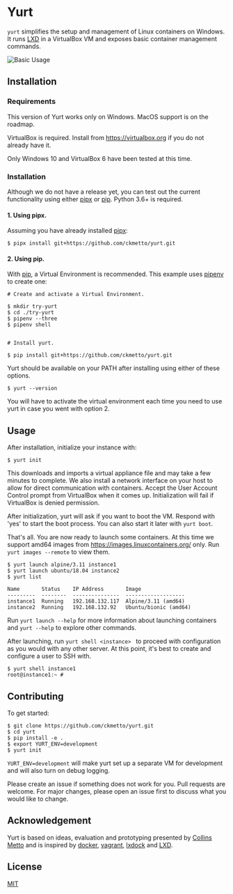 # Yurt

`yurt` simplifies the setup and management of Linux containers on Windows. It runs [LXD](https://linuxcontainers.org/lxd/introduction/) in a VirtualBox VM and exposes basic container management commands.

![Basic Usage](./docs/images/usage.gif)

## Installation
### Requirements
This version of Yurt works only on Windows. MacOS support is on the roadmap.

VirtualBox is required. Install from https://virtualbox.org if you do not already have it.

Only Windows 10 and VirtualBox 6 have been tested at this time.

### Installation

Although we do not have a release yet, you can test out the current functionality using either [pipx](https://pipxproject.github.io/pipx/installation/) or [pip](https://pip.pypa.io/en/stable/). Python 3.6+ is required.

#### 1. Using pipx.

Assuming you have already installed [pipx](https://pipxproject.github.io/pipx/installation/):
```
$ pipx install git+https://github.com/ckmetto/yurt.git
```

#### 2. Using pip.
With [pip](https://pip.pypa.io/en/stable/), a Virtual Environment is recommended. This example uses [pipenv](https://pypi.org/project/pipenv/) to create one:


```
# Create and activate a Virtual Environment.

$ mkdir try-yurt
$ cd ./try-yurt
$ pipenv --three
$ pipenv shell


# Install yurt.

$ pip install git+https://github.com/ckmetto/yurt.git
```

Yurt should be available on your PATH after installing using either of these options.
```
$ yurt --version
```
You will have to activate the virtual environment each time you need to use yurt in case you went with option 2.



## Usage
After installation, initialize your instance with:

```
$ yurt init
```
This downloads and imports a virtual appliance file and may take a few minutes to complete.
We also install a network interface on your host to allow for direct communication with containers. Accept the User Account Control prompt from VirtualBox when it comes up. Initialization will fail if VirtualBox is denied permission.


After initialization, yurt will ask if you want to boot the VM. Respond with 'yes' to start the boot process.
You can also start it later with `yurt boot`.


That's all. You are now ready to launch some containers. At this time we support amd64 images from https://images.linuxcontainers.org/ only. Run `yurt images --remote` to view them.

```
$ yurt launch alpine/3.11 instance1
$ yurt launch ubuntu/18.04 instance2
$ yurt list

Name       Status    IP Address       Image
---------  --------  ---------------  -------------------
instance1  Running   192.168.132.117  Alpine/3.11 (amd64)
instance2  Running   192.168.132.92   Ubuntu/bionic (amd64)

```

Run `yurt launch --help` for more information about launching containers and `yurt --help` to explore other commands.

After launching, run `yurt shell <instance> ` to proceed with configuration as you would with any other server.
At this point, it's best to create and configure a user to SSH with.

```
$ yurt shell instance1
root@instance1:~ #
```


## Contributing

To get started:
```
$ git clone https://github.com/ckmetto/yurt.git
$ cd yurt
$ pip install -e .
$ export YURT_ENV=development
$ yurt init
```

`YURT_ENV=development` will make yurt set up a separate VM for development and will also turn on debug logging.

Please create an issue if something does not work for you. Pull requests are welcome. For major changes, please open an issue first to discuss what you would like to change.

## Acknowledgement
Yurt is based on ideas, evaluation and prototyping presented by [Collins Metto](http://arks.princeton.edu/ark:/88435/dsp01v692t925s) and is inspired by [docker](https://www.docker.com/), [vagrant](https://www.vagrantup.com/), [lxdock](https://github.com/lxdock/lxdock) and [LXD](https://linuxcontainers.org/lxd/introduction/).

## License
[MIT](https://choosealicense.com/licenses/mit/)
